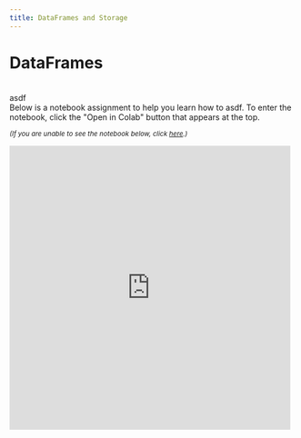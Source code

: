 ```yaml
---
title: DataFrames and Storage
---
```


# DataFrames

<br>
asdf

<br>
Below is a notebook assignment to help you learn how to asdf. To enter the notebook, click the "Open in Colab" button that appears at the top.

<small><i>(If you are unable to see the notebook below, click <a href='https://nbviewer.jupyter.org/github/jpskycak/aihigh/blob/master/intro-to-ai/codingBootcamp_dataframesStorage.ipynb'>here</a>.)</i></small>

<iframe src="https://nbviewer.jupyter.org/github/jpskycak/aihigh/blob/master/intro-to-ai/codingBootcamp_dataframesStorage.ipynb" style="display: block; width: 98%; height: 500px;" frameborder="0" marginheight="0" marginwidth="0" align="center">Loading...</iframe>
